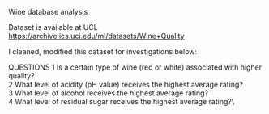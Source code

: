 Wine database analysis

Dataset is available at UCL
https://archive.ics.uci.edu/ml/datasets/Wine+Quality

I cleaned, modified this dataset for investigations below:

QUESTIONS
1 Is a certain type of wine (red or white) associated with higher quality?\
2 What level of acidity (pH value) receives the highest average rating?\
3 What level of alcohol receives the highest average rating?\
4 What level of residual sugar receives the highest average rating?\
